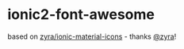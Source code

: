 # ionic2-font-awesome

based on [zyra/ionic-material-icons](https://github.com/zyra/ionic-material-icons) - thanks [@zyra](https://github.com/zyra)!
